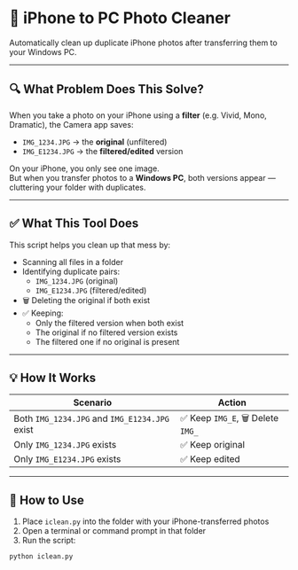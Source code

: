 # 📸 iPhone to PC Photo Cleaner

Automatically clean up duplicate iPhone photos after transferring them to your Windows PC.

---

## 🔍 What Problem Does This Solve?

When you take a photo on your iPhone using a **filter** (e.g. Vivid, Mono, Dramatic), the Camera app saves:

- `IMG_1234.JPG` → the **original** (unfiltered)
- `IMG_E1234.JPG` → the **filtered/edited** version

On your iPhone, you only see one image.  
But when you transfer photos to a **Windows PC**, both versions appear — cluttering your folder with duplicates.

---

## ✅ What This Tool Does

This script helps you clean up that mess by:

- Scanning all files in a folder
- Identifying duplicate pairs:
  - `IMG_1234.JPG` (original)
  - `IMG_E1234.JPG` (filtered/edited)
- 🗑️ Deleting the original if both exist
- ✅ Keeping:
  - Only the filtered version when both exist
  - The original if no filtered version exists
  - The filtered one if no original is present

---

## 💡 How It Works

| Scenario                                      | Action                      |
|----------------------------------------------|-----------------------------|
| Both `IMG_1234.JPG` and `IMG_E1234.JPG` exist | ✅ Keep `IMG_E`, 🗑️ Delete `IMG_` |
| Only `IMG_1234.JPG` exists                    | ✅ Keep original             |
| Only `IMG_E1234.JPG` exists                   | ✅ Keep edited               |

---

## 🚀 How to Use

1. Place `iclean.py` into the folder with your iPhone-transferred photos
2. Open a terminal or command prompt in that folder
3. Run the script:

```bash
python iclean.py
